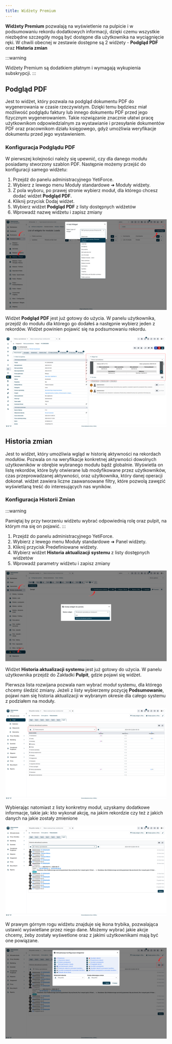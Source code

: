 ```yaml
---
title: Widżety Premium
---
```


**Widżety Premium**  pozwalają na wyświetlenie na pulpicie i w podsumowaniu rekordu dodatkowych informacji, dzięki czemu wszystkie niezbędne szczegóły mogą być dostępne dla użytkownika na wyciągnięcie ręki. W chwili obecnej w zestawie dostępne są 2 widżety - **Podgląd PDF** oraz **Historia zmian**

:::warning

Widżety Premium są dodatkiem płatnym i wymagają wykupienia subskrypcji.
:::

## Podgląd PDF
Jest to widżet, który pozwala na podgląd dokumentu PDF do wygenerowania w czasie rzeczywistym. Dzięki temu będziesz miał możliwość podglądu faktury lub innego dokumentu PDF przed jego fizycznym wygenerowaniem. Takie rozwiązanie znacznie ułatwi pracę użytkownikom odpowiedzialnym za wystawianie i przesyłanie dokumentów PDF oraz pracownikom działu księgowego, gdyż umożliwia weryfikacje dokumentu przed jego wystawieniem.


### Konfiguracja Podglądu PDF

W pierwszej kolejności należy się upewnić, czy dla danego modułu posiadamy stworzony szablon PDF.
Następnie możemy przejść do konfiguracji samego widżetu:

1. Przejdź do panelu administracyjnego YetiForce.
2. Wybierz z lewego menu  Moduły standardowe ➜ Moduły widżety.
3. Z pola wyboru, po prawej stronie wybierz moduł, dla którego chcesz dodać widżet **Podgląd PDF**.
4. Kliknij przycisk Dodaj widżet.
5. Wybierz widżet **Podgląd PDF** z listy dostępnych widżetów
6. Wprowadź nazwę widżetu i zapisz zmiany

![widgets-1.jpg](widgets-1.jpg)

Widżet **Podgląd PDF** jest już gotowy do użycia. W panelu użytkownika, przejdź do modułu dla którego go dodałeś a następnie wybierz jeden z rekordów. Widżet powinien pojawić się na podsumowaniu rekordu.

![widgets-2.jpg](widgets-2.jpg)

## Historia zmian
Jest to widżet, który umożliwia wgląd w historię aktywności na rekordach modułów. Pozwala on na weryfikacje konkretnej aktywności dowolnych użytkowników w obrębie wybranego modułu bądź globalnie. Wyświetla on listę rekordów, które były otwierane lub modyfikowane przez użytkowników, czas przeprowadzanej aktywności, oraz użytkownika, który danej operacji dokonał. widżet zawiera liczne zaawansowane filtry, które pozwolą zawęzić wyświetlaną treść do interesujących nas wyników.

### Konfiguracja Historii Zmian

:::warning

Pamiętaj by przy tworzeniu widżetu wybrać odpowiednią rolę oraz pulpit, na którym ma się on pojawić.
:::

1. Przejdź do panelu administracyjnego YetiForce.
2. Wybierz z lewego menu  Moduły standardowe ➜ Panel widżety.
4. Kliknij przycisk Predefiniowane widżety.
5. Wybierz widżet **Historia aktualizacji systemu** z listy dostępnych widżetów
6. Wprowadź parametry widżetu i zapisz zmiany

![widgets-3.jpg](widgets-3.jpg)

Widżet **Historia aktualizacji systemu** jest już gotowy do użycia. W panelu użytkownika przejdź do Zakładki **Pulpit**,  gdzie pojawi się widżet.

Pierwsza lista rozwijana pozwala nam wybrać moduł systemu, dla którego chcemy śledzić zmiany. Jeżeli z listy wybierzemy pozycję **Podsumowanie**, pojawi nam się historia aktualizacji w wybranym okresie dla całego systemu z podziałem na moduły.

![widgets-4.jpg](widgets-4.jpg)

Wybierając natomiast z listy konkretny moduł, uzyskamy dodatkowe informacje, takie jak: kto wykonał akcję, na jakim rekordzie czy też z jakich danych na jakie zostały zmienione

![widgets-5.jpg](widgets-5.jpg)

W prawym górnym rogu widżetu znajduje się ikona trybika, pozwalająca ustawić wyświetlane przez niego dane. Możemy wybrać jakie akcje chcemy, żeby zostały wyśwetlone oraz z jakimi użytkownikami mają być one powiązane.

![widgets-6.jpg](widgets-6.jpg)